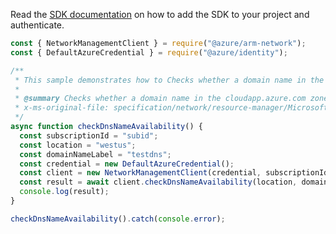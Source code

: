 Read the [SDK documentation](https://github.com/Azure/azure-sdk-for-js/blob/%40azure%2Farm-network_27.0.0/sdk/network/arm-network/README.md) on how to add the SDK to your project and authenticate.

```javascript
const { NetworkManagementClient } = require("@azure/arm-network");
const { DefaultAzureCredential } = require("@azure/identity");

/**
 * This sample demonstrates how to Checks whether a domain name in the cloudapp.azure.com zone is available for use.
 *
 * @summary Checks whether a domain name in the cloudapp.azure.com zone is available for use.
 * x-ms-original-file: specification/network/resource-manager/Microsoft.Network/stable/2021-05-01/examples/CheckDnsNameAvailability.json
 */
async function checkDnsNameAvailability() {
  const subscriptionId = "subid";
  const location = "westus";
  const domainNameLabel = "testdns";
  const credential = new DefaultAzureCredential();
  const client = new NetworkManagementClient(credential, subscriptionId);
  const result = await client.checkDnsNameAvailability(location, domainNameLabel);
  console.log(result);
}

checkDnsNameAvailability().catch(console.error);
```
